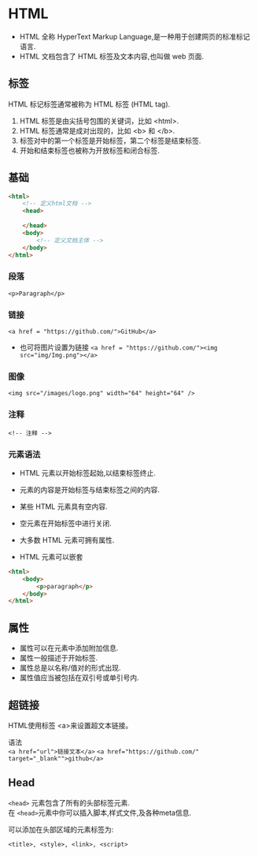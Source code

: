 # HTML

* HTML 全称 HyperText Markup Language,是一种用于创建网页的标准标记语言.  
* HTML 文档包含了 HTML 标签及文本内容,也叫做 web 页面.  

## 标签 

HTML 标记标签通常被称为 HTML 标签 (HTML tag).

1. HTML 标签是由尖括号包围的关键词，比如 &lt;html>.  
2. HTML 标签通常是成对出现的，比如 &lt;b> 和 &lt;/b>.  
3. 标签对中的第一个标签是开始标签，第二个标签是结束标签.  
4. 开始和结束标签也被称为开放标签和闭合标签.  

## 基础

``` html
<html>
    <!-- 定义html文档 -->
    <head>
        
    </head>
    <body>
        <!-- 定义文档主体 -->
    </body>
</html>
```

### 段落 

`<p>Paragraph</p>`  

### 链接 

`<a href = "https://github.com/">GitHub</a>`
* 也可将图片设置为链接
`<a href = "https://github.com/"><img src="img/Img.png"></a>`

### 图像 

`<img src="/images/logo.png" width="64" height="64" />`

### 注释 

`<!-- 注释 -->`

### 元素语法 

* HTML 元素以开始标签起始,以结束标签终止.  
* 元素的内容是开始标签与结束标签之间的内容.  
* 某些 HTML 元素具有空内容.  
* 空元素在开始标签中进行关闭.  
* 大多数 HTML 元素可拥有属性.  

* HTML 元素可以嵌套
```html
<html>
    <body>
        <p>paragraph</p>
    </body>
</html>
```

## 属性 

* 属性可以在元素中添加附加信息.  
* 属性一般描述于开始标签.  
* 属性总是以名称/值对的形式出现.    
* 属性值应当被包括在双引号或单引号内.  

## 超链接 

HTML使用标签 &lt;a>来设置超文本链接。  

语法  
`<a href="url">链接文本</a>`
`<a href="https://github.com/" target="_blank"">github</a>`

## Head 

`<head>` 元素包含了所有的头部标签元素.  
在 `<head>`元素中你可以插入脚本,样式文件,及各种meta信息.  

可以添加在头部区域的元素标签为:  
```
<title>, <style>, <link>, <script>
```
<title> 标签定义了 HTML 文档的标题.它是位于 <head> 元素内的一个标签,用于指定该文档的标题信息.以下是 <title> 标签的一些重要作用:  
* 定义浏览器工具栏的标题: 标签的文本内容将显示在浏览器的标题栏或选项卡上,以便用户可以轻松地识别和区分不同的网页.
* 显示在收藏夹中的标题: 当用户将网页添加到收藏夹或书签时,收藏夹中显示的标题就是标签中指定的文本.  
* 在搜索引擎结果页面中显示的标题: 搜索引擎会将标签中的文本作为网页在搜索结果页面上的标题显示,这对于搜索引擎优化非常重要.  

<link> 标签用于定义文档与外部资源之间的关系,最常见的用途是链接到样式表文件.  
通过指定 <link> 标签的 rel 属性为 "stylesheet",可以将外部样式表文件与 HTML 文档关联起来.  

在`<style>` 元素中你也可以直接添加样式来渲染 HTML 文档:  
```html  
<head>
    <style type="text/css">
        body {
            background-color:yellow;
        }
        p {
            color:blue
        }
    </style>
</head>
```

为搜索引擎定义关键词:  
`<meta name="keywords" content="HTML, CSS, XML, XHTML, JavaScript">`
为网页定义描述内容:  
`<meta name="description" content="Web">`
定义网页作者:  
`<meta name="author" content="Runoob">`
每30秒钟刷新当前页面:  
`<meta http-equiv="refresh" content="30">` 

## 使用CSS 

CSS 被引入作为一种独立的样式表语言,使得样式和内容能够分开定义和管理.  
CSS 最早是为了更好的渲染 HTML 元素在1996年引入,在 HTML 4 开始使用的.  
* CSS 全称为 (Cascading Style Sheets)  
* 通过将样式规则集中在 CSS 文件中,网页设计师和开发人员能够轻松地修改和应用样式,从而提高了开发效率和网页的可维护性.  

CSS 可以通过以下方式添加到 HTML 中:  
* 内联样式 - 在 HTML 元素中使用"style"属性  
    如:  
    <div style = "background: red;">  
* 内部样式表 - 在 HTML 文档头部 <head> 区域使用 <style> 元素 来包含 CSS  
    如:  
    ```css
    <head>
        <style>
            .class {
                background: red;
            }
        </style>
    </head>
    ```
* 外部引用 - 使用外部 CSS 文件  
    如:  
    <link rel="stylesheet" href="css/style.css">  

## 图像 

在 HTML 中，图像由`<img>` 标签定义.  
`<img>` 是空标签,意思是说,它只包含属性,并且没有闭合标签.  
要在页面上显示图像，你需要使用源属性.
src 指 "source",源属性的值是图像的 URL 地址.  
`<img src="url" alt="some_text">`
alt 属性用来为图像定义一串预备的可替换的文本.  
在无法加载图像时, 这串文字可以告诉别人图片的大致内容.  

设置宽度(默认单位为像素)  
`<img src="pulpit.jpg" alt="Pulpit rock" width="304" height="228">`  

## 表格 

表格是由 <table> 标签来定义的.  
每个表格由若干行组成,每行由 <tr> 标签定义.  
而每行又被分割为若干单元格,单元格由 <td> 标签定义.  
字母 "td" 代表表格数据,也就是数据单元格的内容.  
数据单元格可以包含各种内容,例如文本、图片、列表、段落、表单、水平线.  
表格的表头通常使用 <th> 标签进行定义,它与 <td> 类似,但其目的是标识表格的列标题.  
```html
<table border="1">
    <tr>
        <th>Num1</th>
        <th>Num2</th>
    </tr>
    <tr>
        <td>100</td>
        <td>200</td>
    </tr>
    <tr>
        <td>1000</td>
        <td>2000</td>
    </tr>
</table>
```

## 列表 

### 无序列表 

无序列表使用 `<ul>` 标签.  
列表项起始于 `<li>` 标签.  
```html
<ul>
    <li>1</li>
    <li>2</li>
</ul>
```

### 有序列表 

有序列表始于 `<ol>` 标签.  
列表项起始于 `<li>` 标签.  

```html
<ol>
    <li>1</li>
    <li>2</li>
</ol>
```

## 布局 

使用HTML <table>标签确实是创建布局的一种简单方式,特别适用于创建多列的布局.  

```html
<body>
    <tr> <!-- 行1 -->
        <td>
            <!-- 列1 -->
        </td>
        <td>
            <!-- 列2 -->
        </td>
    </tr>
</body>

```

## 表单和输入 

我们可以使用 `<form>` 标签来创建表单:  
```html
<form action="">
Username: <input type="text" name="user"><br>
Password: <input type="password" name="password">
</form>
```  

* `<input type="radio">` 标签定义了表单的单选框选项  
```html
<form action="">
    <input type="radio" name="sex" value="male">男<br>
    <input type="radio" name="sex" value="female">女
</form>
```

* `<input type="checkbox">` 定义了复选框  
```html
<form>
    <input type="checkbox" name="vehicle" value="Bike">1<br>
    <input type="checkbox" name="vehicle" value="Taxi">2
</form>
```

* `<input type="submit">` 定义了提交按钮  
```html
<form name="input" action="html_form_action.php" method="get">
    Username: <input type="text" name="user">
    <input type="submit" value="Submit">
</form>
```

## 框架 

通过使用框架,可以在同一个浏览器窗口中显示不止一个页面.  

`<iframe src="URL"></iframe>` URL指向不同的网页.  

frameborder 表示是否显示边框,设置属性值为 "0" 移除iframe的边框.  
`<iframe src="demo_iframe.htm" frameborder="0"></iframe>`  

iframe 可以显示一个目标链接的页面,   
目标链接的属性必须使用 iframe 的属性,如下实例:   
```html
<iframe src="demo_iframe.htm" name="iframe_a"></iframe>
<p><a href="https://www.runoob.com" target="iframe_a" rel="noopener">RUNOOB.COM</a></p>
```

## 统一资源定位器(Uniform Resource Locators) 

* scheme - 定义因特网服务的类型,最常见的类型是 http.  
* host - 定义域主机    
* domain - 定义因特网域名,比如 runoob.com.    
* :port - 定义主机上的端口号.  
* path - 定义服务器上的路径.  
* filename - 定义文档/资源的名称.  
